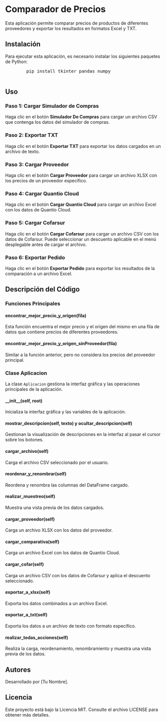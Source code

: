 <!DOCTYPE html>
<html lang="es">
<head>
    <meta charset="UTF-8">
    <title>README - Comparador de Precios</title>
</head>
<body>
    <h1>Comparador de Precios</h1>
    <p>Esta aplicación permite comparar precios de productos de diferentes proveedores y exportar los resultados en formatos Excel y TXT.</p>
    <h2>Instalación</h2>
    <p>Para ejecutar esta aplicación, es necesario instalar los siguientes paquetes de Python:</p>
    <pre>
        pip install tkinter pandas numpy
    </pre>
    <h2>Uso</h2>
    <h3>Paso 1: Cargar Simulador de Compras</h3>
    <p>Haga clic en el botón <strong>Simulador De Compras</strong> para cargar un archivo CSV que contenga los datos del simulador de compras.</p>
    <h3>Paso 2: Exportar TXT</h3>
    <p>Haga clic en el botón <strong>Exportar TXT</strong> para exportar los datos cargados en un archivo de texto.</p>
    <h3>Paso 3: Cargar Proveedor</h3>
    <p>Haga clic en el botón <strong>Cargar Proveedor</strong> para cargar un archivo XLSX con los precios de un proveedor específico.</p>
    <h3>Paso 4: Cargar Quantio Cloud</h3>
    <p>Haga clic en el botón <strong>Cargar Quantio Cloud</strong> para cargar un archivo Excel con los datos de Quantio Cloud.</p>
    <h3>Paso 5: Cargar Cofarsur</h3>
    <p>Haga clic en el botón <strong>Cargar Cofarsur</strong> para cargar un archivo CSV con los datos de Cofarsur. Puede seleccionar un descuento aplicable en el menú desplegable antes de cargar el archivo.</p>
    <h3>Paso 6: Exportar Pedido</h3>
    <p>Haga clic en el botón <strong>Exportar Pedido</strong> para exportar los resultados de la comparación a un archivo Excel.</p>
    <h2>Descripción del Código</h2>
    <h3>Funciones Principales</h3>
    <h4>encontrar_mejor_precio_y_origen(fila)</h4>
    <p>Esta función encuentra el mejor precio y el origen del mismo en una fila de datos que contiene precios de diferentes proveedores.</p>
    <h4>encontrar_mejor_precio_y_origen_sinProveedor(fila)</h4>
    <p>Similar a la función anterior, pero no considera los precios del proveedor principal.</p>
    <h3>Clase Aplicacion</h3>
    <p>La clase <code>Aplicacion</code> gestiona la interfaz gráfica y las operaciones principales de la aplicación.</p>
    <h4>__init__(self, root)</h4>
    <p>Inicializa la interfaz gráfica y las variables de la aplicación.</p>
    <h4>mostrar_descripcion(self, texto) y ocultar_descripcion(self)</h4>
    <p>Gestionan la visualización de descripciones en la interfaz al pasar el cursor sobre los botones.</p>
    <h4>cargar_archivo(self)</h4>
    <p>Carga el archivo CSV seleccionado por el usuario.</p>
    <h4>reordenar_y_renombrar(self)</h4>
    <p>Reordena y renombra las columnas del DataFrame cargado.</p>
    <h4>realizar_muestreo(self)</h4>
    <p>Muestra una vista previa de los datos cargados.</p>
    <h4>cargar_proveedor(self)</h4>
    <p>Carga un archivo XLSX con los datos del proveedor.</p>
    <h4>cargar_comparativa(self)</h4>
    <p>Carga un archivo Excel con los datos de Quantio Cloud.</p>
    <h4>cargar_cofar(self)</h4>
    <p>Carga un archivo CSV con los datos de Cofarsur y aplica el descuento seleccionado.</p>
    <h4>exportar_a_xlsx(self)</h4>
    <p>Exporta los datos combinados a un archivo Excel.</p>
    <h4>exportar_a_txt(self)</h4>
    <p>Exporta los datos a un archivo de texto con formato específico.</p>
    <h4>realizar_todas_acciones(self)</h4>
    <p>Realiza la carga, reordenamiento, renombramiento y muestra una vista previa de los datos.</p>
    <h2>Autores</h2>
    <p>Desarrollado por [Tu Nombre].</p>
    <h2>Licencia</h2>
    <p>Este proyecto está bajo la Licencia MIT. Consulte el archivo LICENSE para obtener más detalles.</p>

